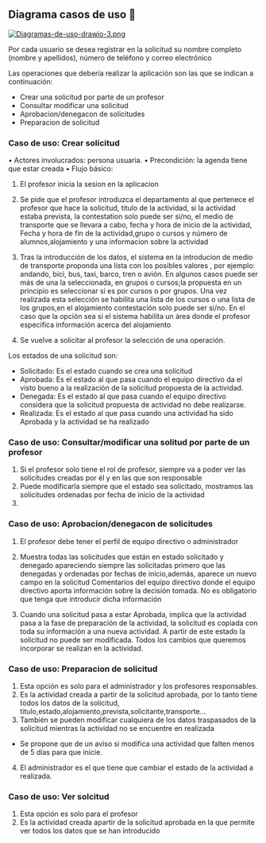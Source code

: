 
## Diagrama casos de uso 💢

[![Diagramas-de-uso-drawio-3.png](https://i.postimg.cc/0yWp92tQ/Diagramas-de-uso-drawio-3.png)](https://postimg.cc/w1NtVHY8)

Por cada usuario se desea registrar en la
solicitud su nombre completo (nombre y apellidos), número de teléfono y correo electrónico

Las operaciones que debería realizar la aplicación son las que se indican a continuación:

- Crear una solicitud por parte de un profesor 
- Consultar modificar una solicitud 
- Aprobacion/denegacon de solicitudes
- Preparacion de solicitud


### Caso de uso: Crear solicitud 

• Actores involucrados: persona usuaria.
• Precondición: la agenda tiene que estar creada
• Flujo básico:
1. El profesor inicia la sesion en la aplicacion

2. Se pide que el profesor introduzca el departamento al que pertenece el profesor que hace la solicitud, titulo de la actividad, si la actividad estaba prevista, la contestation solo puede ser si/no, el medio de transporte que se llevara a cabo, fecha y hora de inicio de la actividad, Fecha y hora de fin de la actividad,grupo o cursos y número de alumnos,alojamiento y una informacion sobre la actividad

3. Tras la introducción de los datos, el sistema en la introducion de medio de transporte proponda una lista con los posibles valores , por ejemplo: andando, bici, bus, taxi, barco, tren o avión. En algunos casos puede ser más de una la
seleccionada, en grupos o cursos;la propuesta en un principio es seleccionar si es por cursos o por grupos. Una vez realizada esta selección se habilita una lista de los
cursos o una lista de los grupos,en el alojamiento  contestación solo puede ser si/no. En el caso que la opción sea si el sistema habilita un área donde el profesor especifica información acerca del alojamiento 


4. Se vuelve a solicitar al profesor la selección de una operación.


Los estados de una solicitud son:
* Solicitado: Es el estado cuando se crea una solicitud
* Aprobada: Es el estado al que pasa cuando el equipo directivo da el visto bueno a la
realización de la solicitud propuesta de la actividad.
* Denegada: Es el estado al que pasa cuando el equipo directivo considera que la solicitud propuesta de actividad no debe realizarse.
* Realizada: Es el estado al que pasa cuando una actividad ha sido Aprobada y la actividad
se ha realizado

### Caso de uso: Consultar/modificar una solitud por parte de un profesor 

1. Si el profesor solo tiene el rol de profesor, siempre va a poder ver las solicitudes creadas por él y en las que son responsable
2. Puede modificarla siempre que el estado sea solicitado,
mostramos las solicitudes ordenadas por fecha de inicio de la actividad
3. 

### Caso de uso: Aprobacion/denegacon de solicitudes
1. El profesor debe tener el perfil de equipo directivo o administrador


2. Muestra todas las solicitudes que están en estado solicitado y denegado apareciendo siempre las solicitadas primero que las denegadas y ordenadas por fechas de inicio,además, aparece un nuevo campo en la solicitud Comentarios del equipo directivo donde el equipo directivo aporta información sobre la decisión tomada. No es obligatorio que tenga que introducir dicha información
3. Cuando una solicitud pasa a estar Aprobada, implica que la actividad pasa a la fase de
preparación de la actividad, la solicitud es copiada con toda su información a una nueva
actividad. A partir de este estado la solicitud no puede ser modificada. Todos los cambios que
queremos incorporar se realizan en la actividad.

### Caso de uso: Preparacion de solicitud

1. Esta opción es solo para el administrador y los profesores responsables.
2.  Es la actividad creada a partir de la solicitud aprobada, por lo tanto tiene todos los datos de la solicitud, titulo,estado,alojamiento,prevista,solicitante,transporte...
3. También se pueden modificar cualquiera de los datos traspasados de la solicitud mientras la
actividad no se encuentre en realizada
* Se propone que de un aviso si modifica una actividad que falten menos de 5 días para que inicie.
4. El administrador es el que tiene que cambiar el estado de la actividad a realizada.

### Caso de uso: Ver solcitud

1. Esta opción es solo para el profesor
2. Es la actividad creada apartir de la solicitud aprobada en la que permite ver todos los datos que se han introducido 
  
